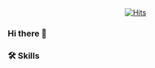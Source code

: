   <div align=center>
	
[![Hits](https://hits.seeyoufarm.com/api/count/incr/badge.svg?url=https%3A%2F%2Fgithub.com%2FLeeHwayeon&count_bg=%23E596CA&title_bg=%237C7B7B&icon=&icon_color=%23E7E7E7&title=hits&edge_flat=true)](https://hits.seeyoufarm.com)
	
  </div>
  
### Hi there 👋

### 🛠 Skills

